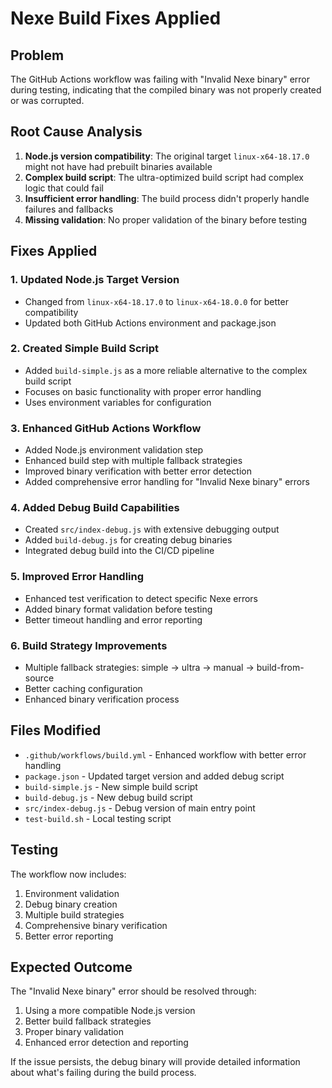 # Nexe Build Fixes Applied

## Problem
The GitHub Actions workflow was failing with "Invalid Nexe binary" error during testing, indicating that the compiled binary was not properly created or was corrupted.

## Root Cause Analysis
1. **Node.js version compatibility**: The original target `linux-x64-18.17.0` might not have had prebuilt binaries available
2. **Complex build script**: The ultra-optimized build script had complex logic that could fail
3. **Insufficient error handling**: The build process didn't properly handle failures and fallbacks
4. **Missing validation**: No proper validation of the binary before testing

## Fixes Applied

### 1. Updated Node.js Target Version
- Changed from `linux-x64-18.17.0` to `linux-x64-18.0.0` for better compatibility
- Updated both GitHub Actions environment and package.json

### 2. Created Simple Build Script
- Added `build-simple.js` as a more reliable alternative to the complex build script
- Focuses on basic functionality with proper error handling
- Uses environment variables for configuration

### 3. Enhanced GitHub Actions Workflow
- Added Node.js environment validation step
- Enhanced build step with multiple fallback strategies
- Improved binary verification with better error detection
- Added comprehensive error handling for "Invalid Nexe binary" errors

### 4. Added Debug Build Capabilities
- Created `src/index-debug.js` with extensive debugging output
- Added `build-debug.js` for creating debug binaries
- Integrated debug build into the CI/CD pipeline

### 5. Improved Error Handling
- Enhanced test verification to detect specific Nexe errors
- Added binary format validation before testing
- Better timeout handling and error reporting

### 6. Build Strategy Improvements
- Multiple fallback strategies: simple → ultra → manual → build-from-source
- Better caching configuration
- Enhanced binary verification process

## Files Modified
- `.github/workflows/build.yml` - Enhanced workflow with better error handling
- `package.json` - Updated target version and added debug script
- `build-simple.js` - New simple build script
- `build-debug.js` - New debug build script
- `src/index-debug.js` - Debug version of main entry point
- `test-build.sh` - Local testing script

## Testing
The workflow now includes:
1. Environment validation
2. Debug binary creation
3. Multiple build strategies
4. Comprehensive binary verification
5. Better error reporting

## Expected Outcome
The "Invalid Nexe binary" error should be resolved through:
1. Using a more compatible Node.js version
2. Better build fallback strategies
3. Proper binary validation
4. Enhanced error detection and reporting

If the issue persists, the debug binary will provide detailed information about what's failing during the build process.
